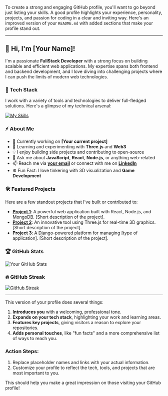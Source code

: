 To create a strong and engaging GitHub profile, you'll want to go beyond just listing your skills. A good profile highlights your experience, personality, projects, and passion for coding in a clear and inviting way. Here's an improved version of your `README.md` with added sections that make your profile stand out.

---

## 🌟 Hi, I'm [Your Name]!

I'm a passionate **FullStack Developer** with a strong focus on building scalable and efficient web applications. My expertise spans both frontend and backend development, and I love diving into challenging projects where I can push the limits of modern web technologies.

### 🚀 Tech Stack

I work with a variety of tools and technologies to deliver full-fledged solutions. Here's a glimpse of my technical arsenal:

[![My Skills](https://skillicons.dev/icons?i=docker,react,threejs,nodejs,django,c,cpp)](https://skillicons.dev)

### ⚡ About Me

- 🔭 Currently working on **[Your current project]**
- 🌱 Learning and experimenting with **Three.js** and **Web3**
- 💡 I enjoy building side projects and contributing to open-source
- 💬 Ask me about **JavaScript**, **React**, **Node.js**, or anything web-related
- 📫 Reach me via **[your email](mailto:youremail@example.com)** or connect with me on **[LinkedIn](https://linkedin.com/in/your-profile)**
- ⚙️ Fun Fact: I love tinkering with 3D visualization and **Game Development**

### 🛠️ Featured Projects

Here are a few standout projects that I've built or contributed to:

- **[Project 1](https://github.com/your-username/project1)**: A powerful web application built with React, Node.js, and MongoDB. [Short description of the project].
- **[Project 2](https://github.com/your-username/project2)**: An innovative tool using Three.js for real-time 3D graphics. [Short description of the project].
- **[Project 3](https://github.com/your-username/project3)**: A Django-powered platform for managing [type of application]. [Short description of the project].

### 🏆 GitHub Stats

![Your GitHub Stats](https://github-readme-stats.vercel.app/api?username=Thomas-soft&show_icons=true&theme=radical)

### 🔥 GitHub Streak

[![GitHub Streak](https://streak-stats.demolab.com/?user=your-username&theme=radical)](https://git.io/streak-stats)

---

This version of your profile does several things:
1. **Introduces you** with a welcoming, professional tone.
2. **Expands on your tech stack**, highlighting your work and learning areas.
3. **Features key projects**, giving visitors a reason to explore your repositories.
4. **Adds personal touches**, like "fun facts" and a more comprehensive list of ways to reach you.

### Action Steps:
1. Replace placeholder names and links with your actual information.
2. Customize your profile to reflect the tech, tools, and projects that are most important to you.

This should help you make a great impression on those visiting your GitHub profile!
